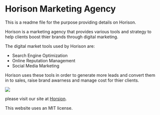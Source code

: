 # Horison Marketing Agency

This is a readme file for the purpose providing details on Horison.

Horison is a marketing agency that provides various tools and strategy to help clients boost thier brands through digital marketing.

The digital market tools used by Horison are:
* Search Engine Optimization
* Online Reputation Management
* Social Media Marketing

Horison uses these tools in order to generate more leads and convert them in to sales, raise brand awarness and manage cost for thier clients.

![](assets/images/screenshoot.png)

please visit our site at [Horsion](https://laithalwani.github.io/horison-marketing-agency/).

This website uses an MIT license.
